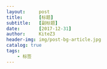 ```yaml
---
layout:     post
title:      [标题]
subtitle:   [副标题]
date:       [2017-12-31]
author:     KiteZ3
header-img: img/post-bg-article.jpg
catalog: true
tags:
    - 标签
---
```


